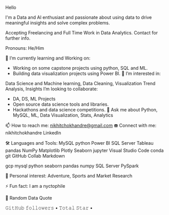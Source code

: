 Hello 

 I'm a Data and AI enthusiast and passionate about using data to drive meaningful insights and solve complex problems.

 Accepting Freelancing and Full Time Work in Data Analytics. Contact for further info.

 Pronouns: He/Him

🔭 I’m currently learning and Working on:

 - Working on some capstone projects using python, SQL and ML.
 - Building data visualization projects using Power BI.
👀 I’m interested in:

 Data Science and Machine learning,
 Data Cleaning, Visualization
 Trend Analysis, Insights
 I’m looking to collaborate:

  - DA, DS, ML Projects 
  - Open source data science tools and libraries.
  - Hackathons and data science competitions.
💬 Ask me about Python, MySQL, ML, Data Visualization, Stats, Analytics

📫 How to reach me:
nikhitchokhandre@gmail.com
☎️ Connect with me:
nikhitchokhandre LinkedIn


🛠 Languages and Tools:
MySQL python Power BI SQL Server Tableau pandas NumPy Matplotlib Plotly Seaborn jupyter Visual Studio Code conda git GitHub Collab Markdown

gcp mysql python seaborn pandas numpy SQL Server PySpark

👀 Personal interest: Adventure, Sports and Market Research

⚡ Fun fact: I am a nyctophile

🌱 Random Data Quote







𝙶𝚒𝚝𝙷𝚞𝚋 𝚏𝚘𝚕𝚕𝚘𝚠𝚎𝚛𝚜 • 𝚃𝚘𝚝𝚊𝚕 𝚂𝚝𝚊𝚛 • 
